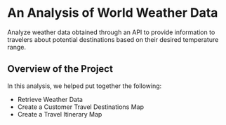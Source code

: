 # An Analysis of World Weather Data
Analyze weather data obtained through an API to provide information to travelers about potential destinations based on their desired temperature range.

## Overview of the Project
In this analysis, we helped put together the following:
- Retrieve Weather Data
- Create a Customer Travel Destinations Map
- Create a Travel Itinerary Map
